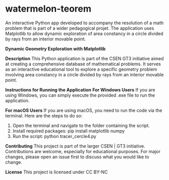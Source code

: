 # watermelon-teorem
An interactive Python app developed to accompany the resolution of a math problem that is part of a wider pedagogical projet. The application uses Matplotlib to allow dynamic exploration of area constancy in a circle divided by rays from an interior movable point.

**Dynamic Geometry Exploration with Matplotlib**

**Description**
This Python application is part of the CSEN GT3 initiative aimed at creating a comprehensive database of mathematical problems. It serves as an interactive educational tool to explore a specific geometry problem involving area constancy in a circle divided by rays from an interior movable point.

**Instructions for Running the Application**
**For Windows Users**
If you are using Windows, you can simply execute the provided .exe file to run the application.

**For macOS Users**
If you are using macOS, you need to run the code via the terminal. Here are the steps to do so:
1. Open the terminal and navigate to the folder containing the script.
2. Install required packages:
pip install matplotlib numpy
3. Run the script:
python tracer_cercle4.py

**Contributing**
This project is part of the larger CSEN | GT3 initiative. Contributions are welcome, especially for educational purposes. For major changes, please open an issue first to discuss what you would like to change.

**License**
This project is licensed under CC BY-NC
